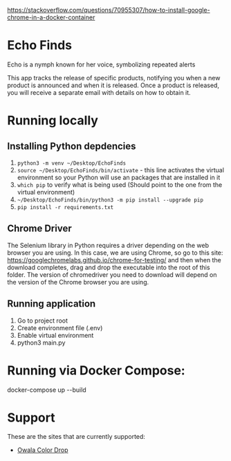 https://stackoverflow.com/questions/70955307/how-to-install-google-chrome-in-a-docker-container

# Echo Finds

Echo is a nymph known for her voice, symbolizing repeated alerts

This app tracks the release of specific products, notifying you when a new product is announced and when it is released. Once a product is released, you will receive a separate email with details on how to obtain it.

# Running locally

## Installing Python depdencies

1. ```python3 -m venv ~/Desktop/EchoFinds```
2. ```source ~/Desktop/EchoFinds/bin/activate``` - this line activates the virtual environment so your Python will use an packages that are installed in it
3. ```which pip``` to verify what is being used (Should point to the one from the virtual environment)
4. ```~/Desktop/EchoFinds/bin/python3 -m pip install --upgrade pip```
5. ```pip install -r requirements.txt```

## Chrome Driver

The Selenium library in Python requires a driver depending on the web browser you are using. In this case, we are using Chrome, so go to this site: https://googlechromelabs.github.io/chrome-for-testing/ and then when the download completes, drag and drop the executable into the root of this folder. The version of chromedriver you need to download will depend on the version of the Chrome browser you are using.

## Running application

1. Go to project root
2. Create environment file (.env)
3. Enable virtual environment
4. python3 main.py

# Running via Docker Compose:

docker-compose up --build


# Support

These are the sites that are currently supported:

- [Owala Color Drop](https://owalalife.com/pages/color-drop)